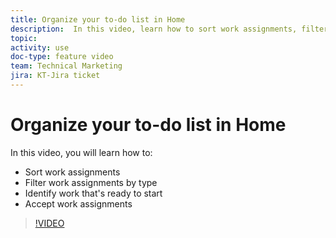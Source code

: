 ```yaml
---
title: Organize your to-do list in Home
description:  In this video, learn how to sort work assignments, filter assignments by type, identify work that's ready to start, and accept work assignments.
topic:
activity: use
doc-type: feature video
team: Technical Marketing
jira: KT-Jira ticket
---
```

# Organize your to-do list in Home

In this video, you will learn how to:

* Sort work assignments
* Filter work assignments by type
* Identify work that's ready to start
* Accept work assignments

>[!VIDEO](https://video.tv.adobe.com/v/335099/?quality=12&learn=on)
